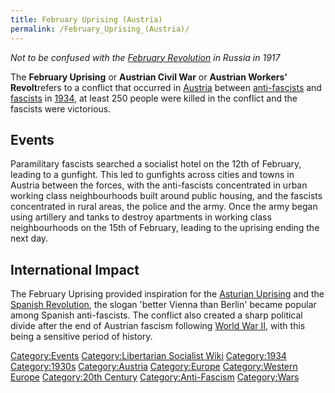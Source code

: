 ```yaml
---
title: February Uprising (Austria)
permalink: /February_Uprising_(Austria)/
---
```


*Not to be confused with the [February
Revolution](February_Revolution_(Russia).md "wikilink") in Russia in 1917*

The **February Uprising** or **Austrian Civil War** or **Austrian
Workers' Revolt**refers to a conflict that occurred in
[Austria](Austria.md "wikilink") between
[anti-fascists](Anti-Fascism.md "wikilink") and
[fascists](Fascism.md "wikilink") in
[1934](Timeline_of_Libertarian_Socialism_in_Western_Europe.md "wikilink"),
at least 250 people were killed in the conflict and the fascists were
victorious.

## Events

Paramilitary fascists searched a socialist hotel on the 12th of
February, leading to a gunfight. This led to gunfights across cities and
towns in Austria between the forces, with the anti-fascists concentrated
in urban working class neighbourhoods built around public housing, and
the fascists concentrated in rural areas, the police and the army. Once
the army began using artillery and tanks to destroy apartments in
working class neighbourhoods on the 15th of February, leading to the
uprising ending the next day.

## International Impact

The February Uprising provided inspiration for the [Asturian
Uprising](Asturian_Uprising_(1934).md "wikilink") and the [Spanish
Revolution](Spanish_Revolution.md "wikilink"), the slogan 'better Vienna
than Berlin' became popular among Spanish anti-fascists. The conflict
also created a sharp political divide after the end of Austrian fascism
following [World War II](World_War_II.md "wikilink"), with this being a
sensitive period of history.

[Category:Events](Category:Events.md "wikilink") [Category:Libertarian
Socialist Wiki](Category:Libertarian_Socialist_Wiki.md "wikilink")
[Category:1934](Category:1934.md "wikilink")
[Category:1930s](Category:1930s.md "wikilink")
[Category:Austria](Category:Austria.md "wikilink")
[Category:Europe](Category:Europe.md "wikilink") [Category:Western
Europe](Category:Western_Europe.md "wikilink") [Category:20th
Century](Category:20th_Century.md "wikilink")
[Category:Anti-Fascism](Category:Anti-Fascism.md "wikilink")
[Category:Wars](Category:Wars.md "wikilink")